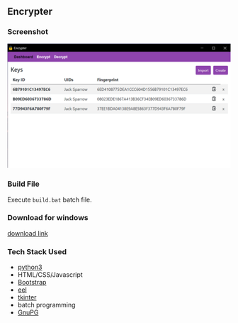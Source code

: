 ## Encrypter

### Screenshot
![Encrypter Image](screenshot/screenshot.png) 

### Build File
Execute ```build.bat``` batch file.

### Download for windows
[download link](https://drive.google.com/file/d/1FsD1YNCcZzbrgtr71nXqp8QEI2ra1xo6/view?usp=sharing)

### Tech Stack Used
- [python3](https://www.python.org/downloads/)
- HTML/CSS/Javascript
- [Bootstrap](https://getbootstrap.com/)
- [eel](https://pypi.org/project/Eel/#:~:text=Eel%20is%20a%20little%20Python,from%20Javascript%2C%20and%20vice%20versa.)
- [tkinter](https://docs.python.org/3/library/tkinter.html#module-tkinter)
- batch programming
- [GnuPG](https://gnupg.org/)

